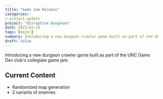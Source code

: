 ```yaml
---
title: "Game Jam Release"
categories:
- project-update
project: "Disruptive Dungeons"
date: 2023-03-19
tags: [major]
summary: Introducing a new dungeon crawler game built as part of the UNC Game Dev club's collegiate game jam.
draft: false
---
```

Introducing a new dungeon crawler game built as part of the UNC Game Dev club's collegiate game jam.
<!-- More -->

## Current Content

- Randomized map generation
- 2 variants of enemies